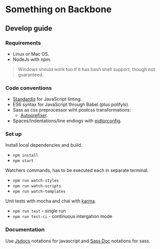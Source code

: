 # Something on Backbone

## Develop guide

### Requirements

- Linux or Mac OS.
- NodeJs with npm.

> Windows should work too if it has bash shell support, though not guaranteed.

### Code conventions

- [Standardjs][lint] for JavaScript linting.
- ES6 syntax for JavaScript through Babel (plus polifyls).
- Sass as css preprocessor wiht postcss transformations:
    - [Autoprefixer][autoprefixer].
- Spaces/indentations/line endings with [eidtorconfig][editorconfig].

### Set up

Install local dependencies and build.

- `npm install`
- `npm start`

Watchers commands, has to be executed each in separate terminal.

- `npm run watch-styles`
- `npm run watch-scripts`
- `npm run watch-templates`

Unit tests with mocha and chai with [karma][karma].

- `npm run test` - single run
- `npm run test-ci` - continuous intergation mode

### Documentation

Use [Jsdocs][jsdocs] notations for javascript and [Sass Doc][sassdoc] notations for sass.

[lint]: http://standardjs.com/rules.html
[karma]: https://karma-runner.github.io/0.13/index.html
[autoprefixer]: https://github.com/postcss/autoprefixer
[editorconfig]: http://editorconfig.org/
[jsdocs]: http://usejsdoc.org/
[sassdoc]: http://sassdoc.com/
